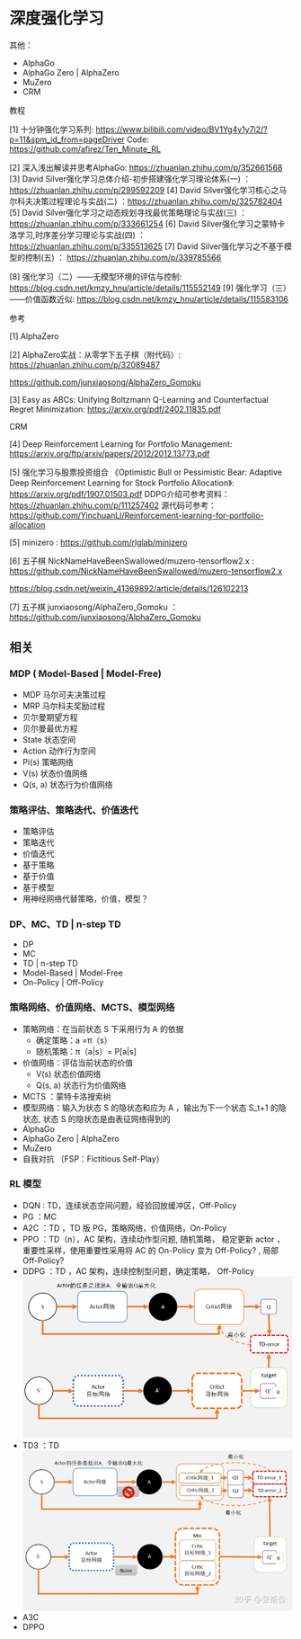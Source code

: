 # 深度强化学习

其他：
- AlphaGo
- AlphaGo Zero | AlphaZero
- MuZero
- CRM  

教程

[1] 十分钟强化学习系列: https://www.bilibili.com/video/BV1Yg4y1y7i2/?p=11&spm_id_from=pageDriver
Code: https://github.com/afirez/Ten_Minute_RL

[2] 深入浅出解读并思考AlphaGo: https://zhuanlan.zhihu.com/p/352661568
[3] David Silver强化学习总体介绍-初步搭建强化学习理论体系(一) ： https://zhuanlan.zhihu.com/p/299592209
[4] David Silver强化学习核心之马尔科夫决策过程理论与实战(二) ：https://zhuanlan.zhihu.com/p/325782404
[5] David Silver强化学习之动态规划寻找最优策略理论与实战(三) ：https://zhuanlan.zhihu.com/p/333661254
[6] David Silver强化学习之蒙特卡洛学习,时序差分学习理论与实战(四) ：https://zhuanlan.zhihu.com/p/335513625
[7] David Silver强化学习之不基于模型的控制(五) ： https://zhuanlan.zhihu.com/p/339785566

[8] 强化学习（二）——无模型环境的评估与控制: https://blog.csdn.net/kmzy_hnu/article/details/115552149
[9] 强化学习（三）——价值函数近似: https://blog.csdn.net/kmzy_hnu/article/details/115583106

参考

[1] AlphaZero

[2] AlphaZero实战：从零学下五子棋（附代码）: https://zhuanlan.zhihu.com/p/32089487

https://github.com/junxiaosong/AlphaZero_Gomoku

[3] Easy as ABCs: Unifying Boltzmann Q-Learning and Counterfactual Regret
Minimization: https://arxiv.org/pdf/2402.11835.pdf

CRM

[4] Deep Reinforcement Learning for Portfolio Management: https://arxiv.org/ftp/arxiv/papers/2012/2012.13773.pdf

[5] 强化学习与股票投资组合 《Optimistic Bull or Pessimistic Bear: Adaptive Deep Reinforcement Learning
for Stock Portfolio Allocation》: https://arxiv.org/pdf/1907.01503.pdf
DDPG介绍可参考资料：https://zhuanlan.zhihu.com/p/111257402
源代码可参考：https://github.com/YinchuanLl/Reinforcement-learning-for-portfolio-allocation

[5] minizero : https://github.com/rlglab/minizero

[6] 五子棋 NickNameHaveBeenSwallowed/muzero-tensorflow2.x : https://github.com/NickNameHaveBeenSwallowed/muzero-tensorflow2.x

https://blog.csdn.net/weixin_41369892/article/details/126102213

[7] 五子棋 junxiaosong/AlphaZero_Gomoku ：https://github.com/junxiaosong/AlphaZero_Gomoku
## 相关

### MDP ( Model-Based | Model-Free)

- MDP 马尔可夫决策过程
- MRP 马尔科夫奖励过程
- 贝尔曼期望方程
- 贝尔曼最优方程
- State 状态空间
- Action 动作行为空间
- Pi(s) 策略网络
- V(s) 状态价值网络
- Q(s, a) 状态行为价值网络
  
### 策略评估、策略迭代、价值迭代

- 策略评估
- 策略迭代
- 价值迭代
- 基于策略
- 基于价值
- 基于模型
- 用神经网络代替策略，价值，模型？

### DP、MC、TD | n-step TD

- DP
- MC
- TD | n-step TD
- Model-Based | Model-Free
- On-Policy | Off-Policy

### 策略网络、价值网络、MCTS、模型网络

- 策略网络：在当前状态 S 下采用行为 A 的依据
  - 确定策略：a =π（s）
  - 随机策略：π（a|s）= P[a|s]
- 价值网络：评估当前状态的价值
  - V(s) 状态价值网络
  - Q(s, a) 状态行为价值网络
- MCTS ：蒙特卡洛搜索树
- 模型网络：输入为状态 S 的隐状态和应为 A ，输出为下一个状态 S_t+1 的隐状态, 状态 S 的隐状态是由表征网络得到的
- AlphaGo
- AlphaGo Zero | AlphaZero
- MuZero
- 自我对抗 （FSP：Fictitious Self-Play）

### RL 模型

- DQN : TD，连续状态空间问题，经验回放缓冲区，Off-Policy
- PG ：MC
- A2C ：TD ，TD 版 PG，策略网络，价值网络，On-Policy
- PPO ：TD（n），AC 架构，连续动作型问题, 随机策略， 稳定更新 actor ， 重要性采样，使用重要性采用将 AC 的 On-Policy 变为 Off-Policy? , 局部 Off-Policy?
- DDPG ：TD ，AC 架构，连续控制型问题，确定策略， Off-Policy
![alt text](image.png)
- TD3 ：TD 
![alt text](image-1.png)
- A3C
- DPPO